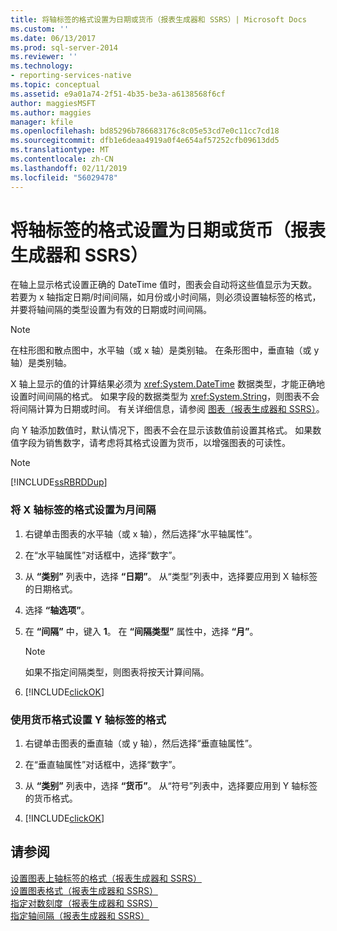```yaml
---
title: 将轴标签的格式设置为日期或货币（报表生成器和 SSRS）| Microsoft Docs
ms.custom: ''
ms.date: 06/13/2017
ms.prod: sql-server-2014
ms.reviewer: ''
ms.technology:
- reporting-services-native
ms.topic: conceptual
ms.assetid: e9a01a74-2f51-4b35-be3a-a6138568f6cf
author: maggiesMSFT
ms.author: maggies
manager: kfile
ms.openlocfilehash: bd85296b786683176c8c05e53cd7e0c11cc7cd18
ms.sourcegitcommit: dfb1e6deaa4919a0f4e654af57252cfb09613dd5
ms.translationtype: MT
ms.contentlocale: zh-CN
ms.lasthandoff: 02/11/2019
ms.locfileid: "56029478"
---
```

# <a name="format-axis-labels-as-dates-or-currencies-report-builder-and-ssrs"></a>将轴标签的格式设置为日期或货币（报表生成器和 SSRS）
  在轴上显示格式设置正确的 DateTime 值时，图表会自动将这些值显示为天数。 若要为 x 轴指定日期/时间间隔，如月份或小时间隔，则必须设置轴标签的格式，并要将轴间隔的类型设置为有效的日期或时间间隔。  
  
> [!NOTE]  
>  在柱形图和散点图中，水平轴（或 x 轴）是类别轴。 在条形图中，垂直轴（或 y 轴）是类别轴。  
  
 X 轴上显示的值的计算结果必须为 <xref:System.DateTime> 数据类型，才能正确地设置时间间隔的格式。 如果字段的数据类型为 <xref:System.String>，则图表不会将间隔计算为日期或时间。 有关详细信息，请参阅 [图表（报表生成器和 SSRS）](charts-report-builder-and-ssrs.md)。  
  
 向 Y 轴添加数值时，默认情况下，图表不会在显示该数值前设置其格式。 如果数值字段为销售数字，请考虑将其格式设置为货币，以增强图表的可读性。  
  
> [!NOTE]  
>  [!INCLUDE[ssRBRDDup](../../includes/ssrbrddup-md.md)]  
  
### <a name="to-format-x-axis-labels-as-monthly-intervals"></a>将 X 轴标签的格式设置为月间隔  
  
1.  右键单击图表的水平轴（或 x 轴），然后选择“水平轴属性”。  
  
2.  在“水平轴属性”对话框中，选择“数字”。  
  
3.  从 **“类别”** 列表中，选择 **“日期”**。 从“类型”列表中，选择要应用到 X 轴标签的日期格式。  
  
4.  选择 **“轴选项”**。  
  
5.  在 **“间隔”** 中，键入 **1**。 在 **“间隔类型”** 属性中，选择 **“月”**。  
  
    > [!NOTE]  
    >  如果不指定间隔类型，则图表将按天计算间隔。  
  
6.  [!INCLUDE[clickOK](../../includes/clickok-md.md)]  
  
### <a name="to-format-y-axis-labels-using-a-currency-format"></a>使用货币格式设置 Y 轴标签的格式  
  
1.  右键单击图表的垂直轴（或 y 轴），然后选择“垂直轴属性”。  
  
2.  在“垂直轴属性”对话框中，选择“数字”。  
  
3.  从 **“类别”** 列表中，选择 **“货币”**。 从“符号”列表中，选择要应用到 Y 轴标签的货币格式。  
  
4.  [!INCLUDE[clickOK](../../includes/clickok-md.md)]  
  
## <a name="see-also"></a>请参阅  
 [设置图表上轴标签的格式（报表生成器和 SSRS）](formatting-axis-labels-on-a-chart-report-builder-and-ssrs.md)   
 [设置图表格式（报表生成器和 SSRS）](formatting-a-chart-report-builder-and-ssrs.md)   
 [指定对数刻度（报表生成器和 SSRS）](specify-a-logarithmic-scale-report-builder-and-ssrs.md)   
 [指定轴间隔（报表生成器和 SSRS）](specify-an-axis-interval-report-builder-and-ssrs.md)  
  
  
